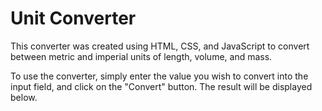 # Unit Converter

This converter was created using HTML, CSS, and JavaScript to convert between metric and imperial units of length, volume, and mass.

To use the converter, simply enter the value you wish to convert into the input field, and click on the "Convert" button. The result will be displayed below.
